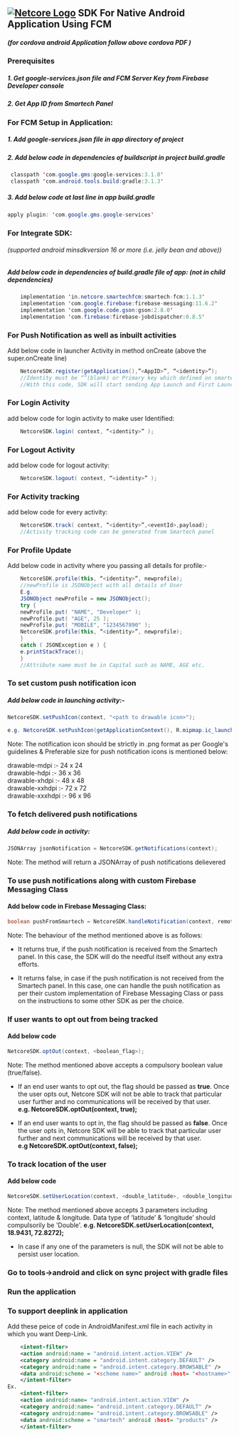 ## [![Netcore Logo](https://netcore.in/wp-content/themes/netcore/img/Netcore-new-Logo.png)](http:www.netcore.in) SDK For Native Android Application Using FCM

##### (for cordova android Application follow above cordova PDF )

### Prerequisites

##### 1. Get google-services.json file and FCM Server Key from Firebase Developer console

##### 2. Get App ID from Smartech Panel

### For FCM  Setup in Application:

##### 1. Add google-services.json file in app directory of project

##### 2. Add below code in dependencies of buildscript in project build.gradle
```java
 classpath 'com.google.gms:google-services:3.1.0'
 classpath​ ​'com.android.tools.build:gradle:3.1.3'
```

##### 3. Add below code at last line in app build.gradle
```java
apply plugin: 'com.google.gms.google-services'
```

### For Integrate SDK:    
###### (supported android minsdkversion 16 or more (i.e. jelly bean and above))

##### Add below code in dependencies of build.gradle file of app: (not in child dependencies)
```java
    implementation 'in.netcore.smartechfcm:smartech-fcm:1.1.3'
    implementation 'com.google.firebase:firebase-messaging:11.6.2'
    implementation​​ 'com.google.code.gson:gson:2.8.0'
    implementation​​ 'com.firebase:firebase-jobdispatcher:0.8.5'
```
### For Push Notification as well as inbuilt activities
Add below code in launcher Activity in method onCreate (above the super.onCreate line)
```java
    NetcoreSDK.register(getApplication(),”<AppID>”, “<identity>”);
    //Identity must be “”(blank) or Primary key which defined on smartech Panel
    //With this code, SDK will start sending App Launch and First Launch activities by default.
```
### For Login Activity 
add below code for login activity to make user Identified:
```java
    NetcoreSDK.login( context, “<identity>” );
```
### For Logout Activity 
add below code for logout activity:
```java
    NetcoreSDK.logout( context, “<identity>” );
```
### For Activity tracking 
add below code for every activity:
```java
    NetcoreSDK.track( context, “<identity>”,<eventId>,payload);
    //Activity tracking code can be generated from Smartech panel
```
### For Profile Update
Add below code in activity where you passing all details for profile:-
```java
    NetcoreSDK.profile(this, “<identity>”, newprofile); 
    //newProfile is JSONObject with all details of User
    E.g. 
    JSONObject newProfile = new JSONObject();
    try {
    newProfile.put( "NAME", "Developer" );
    newProfile.put( "AGE", 25 );
    newProfile.put( "MOBILE", "1234567890" );
    NetcoreSDK.profile(this, “<identity>”, newprofile);
    }
    catch ( JSONException e ) {
    e.printStackTrace();
    }
    //Attribute name must be in Capital such as NAME, AGE etc.
```
### To set custom push notification icon
##### Add below code in launching activity:-
```java
NetcoreSDK.setPushIcon(context, "<path to drawable icon>");

e.g. NetcoreSDK.setPushIcon(getApplicationContext(), R.mipmap.ic_launcher);
```
Note: The notification icon should be strictly in .png format as per Google's guidelines & Preferable size for push notification icons is mentioned below:

drawable-mdpi :- 24 x 24 <br/>
drawable-hdpi :- 36 x 36 <br/>
drawable-xhdpi :- 48 x 48 <br/>
drawable-xxhdpi :- 72 x 72 <br/>
drawable-xxxhdpi :- 96 x 96 <br/>

### To fetch delivered push notifications
##### Add below code in activity:
```java
JSONArray jsonNotification = NetcoreSDK.getNotifications(context);
```
Note: The method will return a JSONArray of push notifications delievered

### To use push notifications along with custom Firebase Messaging Class
#### Add below code in Firebase Messaging Class:

```java
boolean pushFromSmartech = NetcoreSDK.handleNotification(context, remoteMessage);
```
Note:  The behaviour of the method mentioned above is as follows:

- It returns true, if the push notification is received from the Smartech panel. In this case, the SDK will do the needful itself without any extra efforts. 

-  It returns false, in case if the push notification is not received from the Smartech panel. In this case, one can handle the push notification as per their custom implementation of Firebase Messaging Class or pass on the instructions to some other SDK as per the choice.

### If user wants to opt out from being tracked
#### Add below code

```java
NetcoreSDK.optOut(context, <boolean_flag>);
```
Note:  The method mentioned above accepts a compulsory boolean value (true/false).

- If an end user wants to opt out, the flag should be passed as **true**. Once the user opts out, Netcore SDK will not be able to track that particular user further and no communications will be received by that user. </br>
**e.g. NetcoreSDK.optOut(context, true);**

- If an end user wants to opt in, the flag should be passed as **false**. Once the user opts in, Netcore SDK will be able to track that particular user further and next communications will be received by that user.</br>
**e.g NetcoreSDK.optOut(context, false);**

### To track location of the user
#### Add below code

```java
NetcoreSDK.setUserLocation(context, <double_latitude>, <double_longitude>);
```
Note:  The method mentioned above accepts 3 parameters including context, latitude & longitude. Data type of ‘latitude’ & ‘longitude’ should compulsorily be ​'Double​​'.
**e.g. NetcoreSDK.setUserLocation(context, 18.9431, 72.8272);**

- In case if any one of the parameters is ​null​​, the SDK will not be able to persist user location.</br>

### Go to tools->android and click on sync project with gradle files

### Run the application

### To support deeplink in application
Add these peice of code in AndroidManifest.xml file in each activity in which you want Deep-Link.

```xml
    <intent-filter>
    <action android:name = "android.intent.action.VIEW" />
    <category android:name = "android.intent.category.DEFAULT" />
    <category android:name = "android.intent.category.BROWSABLE" />
    <data android:scheme = "<scheme name>" android :host= "<hostname>" />
    </intent-filter>
Ex.
    <intent-filter>
    <action android:name= "android.intent.action.VIEW" />
    <category android:name= "android.intent.category.DEFAULT" />
    <category android:name= "android.intent.category.BROWSABLE" />
    <data android:scheme = "smartech" android :host= "products" />
    </intent-filter>
```
